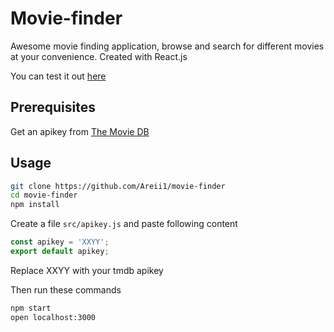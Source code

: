 # Movie-finder

Awesome movie finding application, browse and search for different movies at your convenience. Created with React.js

You can test it out [here](https://areii1.github.io/movie-finder) 
## Prerequisites
Get an apikey from [The Movie DB](https://developers.themoviedb.org/3/getting-started/introduction)
## Usage

```bash
git clone https://github.com/Areii1/movie-finder
cd movie-finder
npm install
```
Create a file `src/apikey.js` and paste following content 

```javascript
const apikey = 'XXYY';
export default apikey;
```
Replace XXYY with your tmdb apikey

Then run these commands

```bash
npm start
open localhost:3000
```
